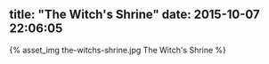 title: "The Witch's Shrine"
date: 2015-10-07 22:06:05
---

{% asset_img the-witchs-shrine.jpg The Witch's Shrine %}
